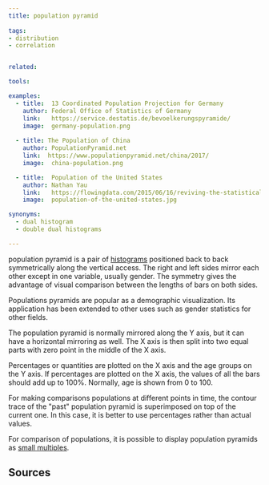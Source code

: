 ```yaml
---
title: population pyramid
  
tags:
- distribution
- correlation


related:

tools:

examples:
  - title:  13 Coordinated Population Projection for Germany
    author: Federal Office of Statistics of Germany
    link:   https://service.destatis.de/bevoelkerungspyramide/
    image:  germany-population.png
  
  - title: The Population of China
    author: PopulationPyramid.net
    link:  https://www.populationpyramid.net/china/2017/
    image:  china-population.png

  - title:  Population of the United States
    author: Nathan Yau
    link:   https://flowingdata.com/2015/06/16/reviving-the-statistical-atlas-of-the-united-states-with-new-data
    image:  population-of-the-united-states.jpg

synonyms:
  - dual histogram
  - double dual histograms

---
```


population pyramid is a pair of [histograms](/histogram) positioned back to back symmetrically along the vertical access. The right and left sides mirror each other except in one variable, usually gender. The symmetry gives the advantage of visual comparison between the lengths of bars on both sides.

<!--more-->
Populations pyramids are popular as a demographic visualization. Its application has been extended to other uses such as gender statistics for other fields. 

The population pyramid is normally mirrored along the Y axis, but it can have a horizontal mirroring as well. The X axis is then split into two equal parts with zero point in the middle of the X axis. 

Percentages or quantities are plotted on the X axis and the age groups on the Y axis. If percentages are plotted on the X axis, the values of all the bars should add up to 100%. Normally, age is shown from 0 to 100.

For making comparisons populations at different points in time, the contour trace of the "past" population pyramid is superimposed on top of the current one. In this case, it is better to use percentages rather than actual values.

For comparison of populations, it is possible to display population pyramids as [small multiples](/small-multiples).

## Sources
[^wilkinson]: Wilkinson, L., 2005. [The Grammar of Graphics]((https://marcell.memoryoftheworld.org/Leland%20Wilkinson/The%20Grammar%20of%20Graphics%20(2658)/The%20Grammar%20of%20Graphics%20-%20Leland%20Wilkinson.pdf)), Second Edition. Springer. pp.340-341 
